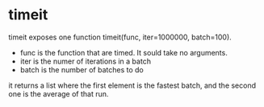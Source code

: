 # timeit

timeit exposes one function timeit(func, iter=1000000, batch=100).

 * func is the function that are timed. It sould take no arguments.
 * iter is the numer of iterations in a batch
 * batch is the number of batches to do

 it returns a list where the first element is the fastest batch,
 and the second one is the average of that run. 
